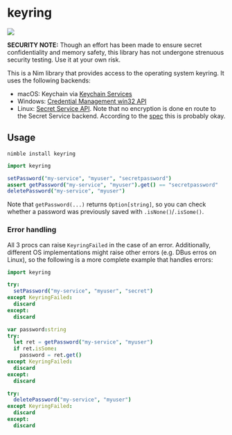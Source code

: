 # keyring

<a href="https://github.com/iffy/nim-keyring/actions"><img src="https://github.com/iffy/nim-keyring/workflows/CI/badge.svg?branch=master"/></a>


**SECURITY NOTE:** Though an effort has been made to ensure secret confidentiality and memory safety, this library has not undergone strenuous security testing.  Use it at your own risk.

This is a Nim library that provides access to the operating system keyring.  It uses the following backends:

- macOS: Keychain via [Keychain Services](https://developer.apple.com/documentation/security/keychain_services)
- Windows: [Credential Management win32 API](https://docs.microsoft.com/en-us/windows/win32/api/wincred/)
- Linux: [Secret Service API](https://specifications.freedesktop.org/secret-service/latest/index.html).  Note that no encryption is done en route to the Secret Service backend.  According to the [spec](https://specifications.freedesktop.org/secret-service/latest/ch07.html#idm46060787734752) this is probably okay.

## Usage

```
nimble install keyring
```

```nim
import keyring

setPassword("my-service", "myuser", "secretpassword")
assert getPassword("my-service", "myuser").get() == "secretpassword"
deletePassword("my-service", "myuser")
```

Note that `getPassword(...)` returns `Option[string]`, so you can check whether a password was previously saved with `.isNone()`/`.isSome()`.

### Error handling

All 3 procs can raise `KeyringFailed` in the case of an error.  Additionally, different OS implementations might raise other errors (e.g. DBus erros on Linux), so the following is a more complete example that handles errors:

```nim
import keyring

try:
  setPassword("my-service", "myuser", "secret")
except KeyringFailed:
  discard
except:
  discard

var password:string
try:
  let ret = getPassword("my-service", "myuser")
  if ret.isSome:
    password = ret.get()
except KeyringFailed:
  discard
except:
  discard

try:
  deletePassword("my-service", "myuser")
except KeyringFailed:
  discard
except:
  discard
```

